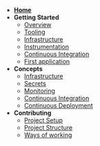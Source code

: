 <!-- markdownlint-disable MD041 -->
<!-- markdownlint-disable MD032 MD033 -->

- [**Home**](/)
- **Getting Started**
  - [Overview](/getting_started/overview.md)
  - [Tooling](/getting_started/tooling.md)
  - [Infrastructure](/getting_started/infrastructure.md)
  - [Instrumentation](/getting_started/instrumentation.md)
  - [Continuous Integration](/getting_started/ci.md)
  - [First application](/getting_started/first_application.md)
- **Concepts**
  - [Infrastructure](/concepts/infrastructure.md)
  - [Secrets](/concepts/secrets.md)
  - [Monitoring](/concepts/monitoring.md)
  - [Continuous Integration](/concepts/ci.md)
  - [Continuous Deployment](/concepts/cd.md)
- **Contributing**
  - [Project Setup](/contributing/project_setup.md)
  - [Project Structure](/contributing/project_structure.md)
  - [Ways of working](/contributing/ways_of_working.md)
